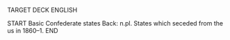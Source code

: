 TARGET DECK
ENGLISH

START
Basic
Confederate states
Back: n.pl. States which seceded from the us in 1860–1.
END
